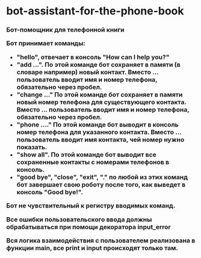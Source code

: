 # bot-assistant-for-the-phone-book
<h3> Бот-помощник для телефонной книги

<p>Бот принимает команды:</p>
<ul>
<li>"hello", отвечает в консоль "How can I help you?"</li>
<li>"add ...". По этой команде бот сохраняет в памяти (в словаре например) новый контакт. Вместо ... пользователь вводит имя и номер телефона, обязательно через пробел.</li>
<li>"change ..." По этой команде бот сохраняет в памяти новый номер телефона для существующего контакта. Вместо ... пользователь вводит имя и номер телефона, обязательно через пробел.</li>
<li>"phone ...." По этой команде бот выводит в консоль номер телефона для указанного контакта. Вместо ... пользователь вводит имя контакта, чей номер нужно показать.</li>
<li>"show all". По этой команде бот выводит все сохраненные контакты с номерами телефонов в консоль.</li>
<li>"good bye", "close", "exit", "." по любой из этих команд бот завершает свою роботу после того, как выведет в консоль "Good bye!".</li>
</ul>
<p>Бот не чувствительный к регистру вводимых команд.</p>
<p>Все ошибки пользовательского ввода должны обрабатываться при помощи декоратора input_error</p>
<p>Вся логика взаимодействия с пользователем реализована в функции main, все print и input происходят только там.</p>